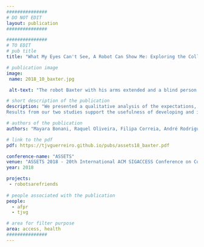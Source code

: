 ```yaml
---
###############
# DO NOT EDIT
layout: publication
###############

###############
# TO EDIT
# pub title
title: "What My Eyes Can't See, A Robot Can Show Me: Exploring the Collaboration Between Blind People and Robots"

# publication image
image:
 name: 2018_10_baxter.jpg

 alt-text: "The robot Baxter with his arms extended and a blind person feeling its hands" # provide a short description for the image #a11y

# short description of the publication
description: "We presented a qualitative analysis of the expectations, fears and needs pointed by a sample of blind participants. In study 2, we implement and discuss the effect of two types of robotic assistance during the assembling task.
Results from our two studies support the usefulness of developing and introducing this form of collaborative assistive technology in the lives of people with visual impairments. Positive outcomes for users (such as an increased level of autonomy in everyday life tasks) are outlined and discussed."

# authors of the publication
authors: "Mayara Bonani, Raquel Oliveira, Filipa Correia, André Rodrigues, Tiago Guerreiro, Ana Paiva"

# link to the pdf
pdf: https://tjvguerreiro.github.io/pubs/assets18_baxter.pdf

conference-name: "ASSETS"
venue: "ASSETS 2018 - 20th International ACM SIGACCESS Conference on Computers and Accessibility, Galway, Ireland, October, 2018"
year: 2018

projects:
 - robotsarefriends
 
# people associated with the publication
people:
  - afpr
  - tjvg

# area for filter purpose
area: access, health
###############
---
```

